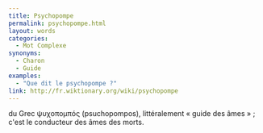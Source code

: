 ```yaml
---
title: Psychopompe
permalink: psychopompe.html
layout: words
categories:
  - Mot Complexe
synonyms:
  - Charon
  - Guide
examples:
  - "Que dit le psychopompe ?"
link: http://fr.wiktionary.org/wiki/psychopompe
---
```


du Grec &#968;&#965;&#967;&#959;&#960;&#959;&#956;&#960;ó&#962; (psuchopompos), littéralement « guide des âmes » ; c'est le conducteur des âmes des morts.
